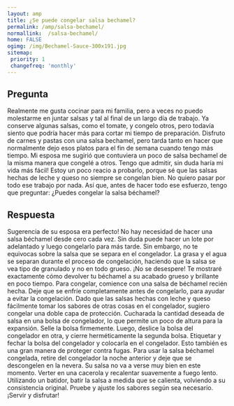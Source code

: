 ```yaml
---
layout: amp
title: ¿Se puede congelar salsa bechamel?  
permalink: /amp/salsa-bechamel/
normallink:  /salsa-bechamel/
home: FALSE
ogimg: /img/Bechamel-Sauce-300x191.jpg
sitemap:
 priority: 1
 changefreq: 'monthly'
---
```




## Pregunta

Realmente me gusta cocinar para mi familia, pero a veces no puedo molestarme en juntar salsas y tal al final de un largo día de trabajo. Ya conserve algunas salsas, como el tomate, y congelo otros, pero todavía siento que podría hacer más para cortar mi tiempo de preparación. Disfruto de carnes y pastas con una salsa bechamel, pero tarda tanto en hacer que normalmente dejo esos platos para el fin de semana cuando tengo más tiempo. Mi esposa me sugirió que contuviera un poco de salsa bechamel de la misma manera que congelé a otros. Tengo que admitir, sin duda haría mi vida más fácil! Estoy un poco reacio a probarlo, porque sé que las salsas hechas de leche y queso no siempre se congelan bien. No quiero pasar por todo ese trabajo por nada. Así que, antes de hacer todo ese esfuerzo, tengo que preguntar: ¿Puedes congelar la salsa béchamel?


<amp-img alt="¿Se puede congelar salsa bechamel?" src="https://sepuedecongelar.com/img/Bechamel-Sauce-300x191.jpg" height="400" width="800"></amp-img>


## Respuesta

Sugerencia de su esposa era perfecto! No hay necesidad de hacer una salsa béchamel desde cero cada vez. Sin duda puede hacer un lote por adelantado y luego congelarlo para más tarde. Sin embargo, no te equivocas sobre la salsa que se separa en el congelador. La grasa y el agua se separan durante el proceso de congelación, haciendo que la salsa se vea tipo de granulado y no en todo grueso. ¡No se desespere! Te mostraré exactamente cómo devolver tu béchamel a su acabado grueso y brillante en poco tiempo.
Para congelar, comience con una salsa de béchamel recién hecha. Deje que se enfríe completamente antes de congelarlo, para ayudar a evitar la congelación. Dado que las salsas hechas con leche y queso fácilmente tomar los sabores de otras cosas en el congelador, sugiero congelar una doble capa de protección. Cucharada la cantidad deseada de salsa en una bolsa de congelador, lo que permite un poco de altura para la expansión. Selle la bolsa firmemente. Luego, deslice la bolsa del congelador en otra, y cierre herméticamente la segunda bolsa. Etiquetar y fechar la bolsa del congelador y colocarla en el congelador. Esto también es una gran manera de proteger contra fugas.
Para usar la salsa béchamel congelada, retire del congelador la noche anterior y deje que se descongelen en la nevera. Su salsa no va a verse muy bien en este momento. Verter en una cacerola y recalentar suavemente a fuego lento. Utilizando un batidor, batir la salsa a medida que se calienta, volviendo a su consistencia original. Pruebe y ajuste los sabores según sea necesario. ¡Servir y disfrutar!
